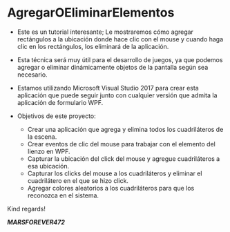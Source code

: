 # AgregarOEliminarElementos

- Este es un tutorial interesante; Le mostraremos cómo agregar rectángulos a la ubicación donde hace clic con el mouse y cuando haga clic en los rectángulos, los eliminará de la aplicación. 
- Esta técnica será muy útil para el desarrollo de juegos, ya que podemos agregar o eliminar dinámicamente objetos de la pantalla según sea necesario.
- Estamos utilizando Microsoft Visual Studio 2017 para crear esta aplicación que puede seguir junto con cualquier versión que admita la aplicación de formulario WPF.

- Objetivos de este proyecto:

  - Crear una aplicación que agrega y elimina todos los cuadriláteros de la escena.
  - Crear eventos de clic del mouse para trabajar con el elemento del lienzo en WPF.
  - Capturar la ubicación del click del mouse y agregue cuadriláteros a esa ubicación.
  - Capturar los clicks del mouse a los cuadriláteros y eliminar el cuadrilátero en el que se hizo click.
  - Agregar colores aleatorios a los cuadriláteros para que los reconozca en el sistema.

Kind regards!

***MARSFOREVER472***

